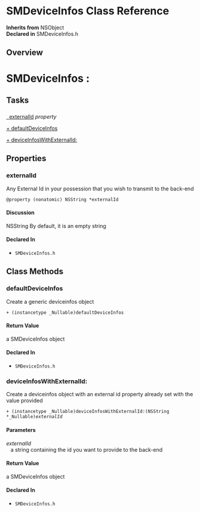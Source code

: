 # SMDeviceInfos Class Reference

**Inherits from** NSObject  
**Declared in** SMDeviceInfos.h  

## Overview

<h1>SMDeviceInfos :</h1>

## Tasks

### 

[&nbsp;&nbsp;externalId](#//api/name/externalId) *property* 

[+&nbsp;defaultDeviceInfos](#//api/name/defaultDeviceInfos)  

[+&nbsp;deviceInfosWithExternalId:](#//api/name/deviceInfosWithExternalId:)  

## Properties

<a name="//api/name/externalId" title="externalId"></a>
### externalId

Any External Id in your possession that you wish to transmit to the back-end

<code>@property (nonatomic) NSString *externalId</code>

#### Discussion
NSString
By default, it is an empty string

#### Declared In
* `SMDeviceInfos.h`

<a title="Class Methods" name="class_methods"></a>
## Class Methods

<a name="//api/name/defaultDeviceInfos" title="defaultDeviceInfos"></a>
### defaultDeviceInfos

Create a generic deviceinfos object

<code>+ (instancetype _Nullable)defaultDeviceInfos</code>

#### Return Value
a SMDeviceInfos object

#### Declared In
* `SMDeviceInfos.h`

<a name="//api/name/deviceInfosWithExternalId:" title="deviceInfosWithExternalId:"></a>
### deviceInfosWithExternalId:

Create a deviceinfos object with an external id property already set with the value provided

<code>+ (instancetype _Nullable)deviceInfosWithExternalId:(NSString *_Nullable)*externalId*</code>

#### Parameters

*externalId*  
&nbsp;&nbsp;&nbsp;a string containing the id you want to provide to the back-end  

#### Return Value
a SMDeviceInfos object

#### Declared In
* `SMDeviceInfos.h`


